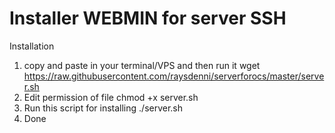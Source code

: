 # Installer WEBMIN for server SSH


Installation
1. copy and paste in your terminal/VPS and then run it
wget https://raw.githubusercontent.com/raysdenni/serverforocs/master/server.sh
2. Edit permission of file
chmod +x server.sh
3. Run this script for installing
./server.sh
4. Done
